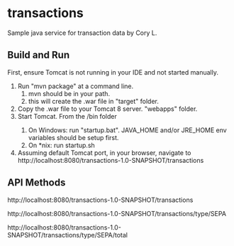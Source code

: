 # transactions

Sample java service for transaction data by Cory L.

## Build and Run

First, ensure Tomcat is not running in your IDE and not started manually. 
1. Run "mvn package" at a command line.
    1. mvn should be in your path.
    2. this will create the .war file in "target" folder. 
2. Copy the .war file to your Tomcat 8 server.  "webapps" folder. 
3. Start Tomcat. From the <tomcat home>/bin folder
    1. On Windows: run "startup.bat".  JAVA_HOME and/or JRE_HOME env variables should be setup first. 
    2. On *nix:  run startup.sh
4. Assuming default Tomcat port, in your browser, navigate to http://localhost:8080/transactions-1.0-SNAPSHOT/transactions

## API Methods
http://localhost:8080/transactions-1.0-SNAPSHOT/transactions

http://localhost:8080/transactions-1.0-SNAPSHOT/transactions/type/SEPA

http://localhost:8080/transactions-1.0-SNAPSHOT/transactions/type/SEPA/total
